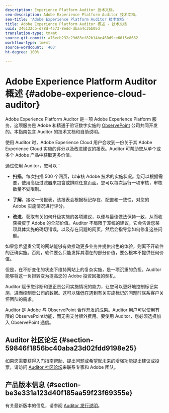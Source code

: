 ```yaml
---
description: Experience Platform Auditor 技术文档。
seo-description: Adobe Experience Platform Auditor 技术文档。
seo-title: 'Adobe Experience Platform Auditor 技术文档 '
title: Adobe Experience Platform Auditor 概述 - 技术文档
uuid: 346132cb-d78d-4573-8edd-dbaa4c3bb05d
translation-type: tm+mt
source-git-commit: a76ecb232c29d83ef82b14be460d9ce60f5e8662
workflow-type: tm+mt
source-wordcount: '403'
ht-degree: 100%

---
```



# Adobe Experience Platform Auditor 概述 {#adobe-experience-cloud-auditor}

Adobe Experience Platform Auditor 是一项 Adobe Experience Platform 服务，这项服务是 Adobe 和精通于验证数字实施的 [ObservePoint](https://www.observepoint.com/) 公司共同开发的。本指南包含 Auditor 的技术文档和自助说明。

使用 Auditor 时，Adobe Experience Cloud 用户会收到一份关于其 Adobe Experience Cloud 实施的评分以及改进建议的报表。Auditor 可帮助您从单个或多个 Adobe 产品中获取更多价值。

通过使用 Auditor，您可以：

* **扫描**。每次扫描 500 个网页，以审核 Adobe 技术的实施状况。您可以根据需要，使用高级过滤器来包含或排除任意页面。您可以每次运行一项审核，审核数量不受限制。

* **了解**。接收一份报表，该报表会根据标记存在、配置和一致性，对您的 Adobe 实施情况进行评分。

* **改进**。获取有关如何升级实施的各项建议，以便与最佳做法保持一致，从而收获投资于 Adobe 的全部价值。Auditor 不局限于笼统的建议，它会告诉您某项具体实施的确切错误，以及存在问题的网页，然后会指导您如何修复这些问题。

如果您希望贵公司的网站能够有效推动更多业务并提供出色的体验，则离不开软件的正确实施。否则，软件要么只能发挥其潜在的部分价值，要么根本不提供任何价值。

但是，在不断变化的状态下维持网站上的复杂实施，是一项沉重的负担。Auditor 能够将这一负担转变为提高您的 Adobe 投资回报的契机。

Auditor 赋予您诊断和更正贵公司实施情况的能力，让您可以更好地控制标记实施，进而控制贵公司的数据。这可以降低在遇到有关实施标记的问题时联系客户关怀团队的需求。

Auditor 是 Adobe 与 ObservePoint 合作开发的成果。Auditor 用户可以使用有限的 ObservePoint功能，而无需支付额外费用。要使用 Auditor，您必须选择加入 ObservePoint 通信。

## Auditor 社区论坛 {#section-59846f1856bc40aba23d02fdd9198e25}

如果您需要获得入门指南帮助、提出问题或希望就未来的增强功能提出建议或投票，请访问 [Auditor 社区论坛](https://forums.adobe.com/community/experience-cloud/platform/core-services/activation-service/auditor)来联系专家和 Adobe 团队。

## 产品版本信息 {#section-be3e331a123d40f185aa59f23f69355e}

有关最新版本的信息，请参阅 [Auditor 发行说明](release-notes.md)。
